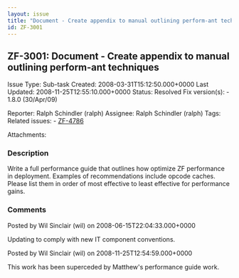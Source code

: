 ```yaml
---
layout: issue
title: "Document - Create appendix to manual outlining perform-ant techniques"
id: ZF-3001
---
```


ZF-3001: Document - Create appendix to manual outlining perform-ant techniques
------------------------------------------------------------------------------

 Issue Type: Sub-task Created: 2008-03-31T15:12:50.000+0000 Last Updated: 2008-11-25T12:55:10.000+0000 Status: Resolved Fix version(s): - 1.8.0 (30/Apr/09)
 
 Reporter:  Ralph Schindler (ralph)  Assignee:  Ralph Schindler (ralph)  Tags: 
 Related issues: - [ZF-4786](/issues/browse/ZF-4786)
 
 Attachments: 
### Description

Write a full performance guide that outlines how optimize ZF performance in deployment. Examples of recommendations include opcode caches. Please list them in order of most effective to least effective for performance gains.

 

 

### Comments

Posted by Wil Sinclair (wil) on 2008-06-15T22:04:33.000+0000

Updating to comply with new IT component conventions.

 

 

Posted by Wil Sinclair (wil) on 2008-11-25T12:54:59.000+0000

This work has been superceded by Matthew's performance guide work.

 

 